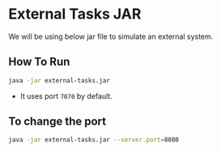 # External Tasks JAR

We will be using below jar file to simulate an external system.


## How To Run

```bash
java -jar external-tasks.jar
```
- It uses port `7070` by default.

## To change the port

```bash
java -jar external-tasks.jar --server.port=8080
